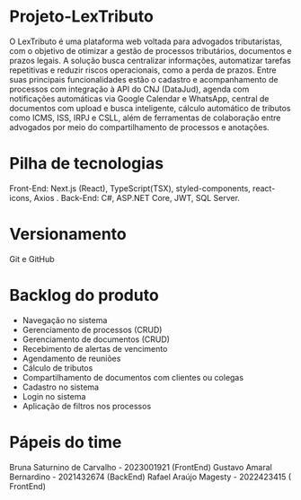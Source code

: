 # Projeto-LexTributo

  O LexTributo é uma plataforma web voltada para advogados tributaristas, com o objetivo de otimizar a 
gestão de processos tributários, documentos e prazos legais. A solução busca centralizar informações, 
automatizar tarefas repetitivas e reduzir riscos operacionais, como a perda de prazos. Entre suas
principais funcionalidades estão o cadastro e acompanhamento de processos com integração à API do
CNJ (DataJud), agenda com notificações automáticas via Google Calendar e WhatsApp, central de
documentos com upload e busca inteligente, cálculo automático de tributos como ICMS, ISS, IRPJ e
CSLL, além de ferramentas de colaboração entre advogados por meio do compartilhamento de 
processos e anotações. 

# Pilha de tecnologias
   Front-End: Next.js (React), TypeScript(TSX), styled-components, react-icons, Axios .
   Back-End: C#, ASP.NET Core, JWT, SQL Server.
   
# Versionamento
  Git e GitHub

# Backlog do produto
- Navegação no sistema  
- Gerenciamento de processos (CRUD)  
- Gerenciamento de documentos (CRUD)  
- Recebimento de alertas de vencimento  
- Agendamento de reuniões  
- Cálculo de tributos  
- Compartilhamento de documentos com clientes ou colegas  
- Cadastro no sistema  
- Login no sistema  
- Aplicação de filtros nos processos

# Pápeis do time
⁠Bruna Saturnino de Carvalho - 2023001921 (FrontEnd)
Gustavo Amaral Bernardino - 2021432674 (BackEnd)
⁠Rafael Araújo Magesty - 2022423415 ( FrontEnd)
